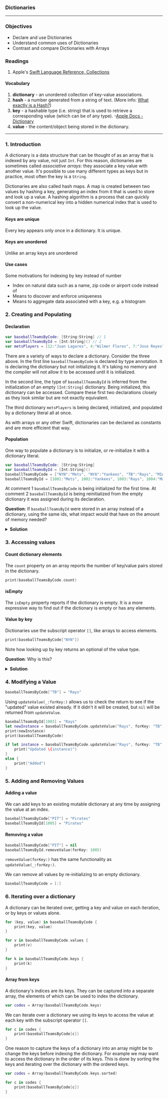 ### Dictionaries
---

### Objectives
* Declare and use Dictionaries 
* Understand common uses of Dictionaries
* Contrast and compare Dictionaries with Arrays

### Readings
1. Apple's [Swift Language Reference, Collections](https://developer.apple.com/library/ios/documentation/Swift/Conceptual/Swift_Programming_Language/CollectionTypes.html#//apple_ref/doc/uid/TP40014097-CH8-ID105)

#### Vocabulary
1. **dictionary** - an unordered collection of key-value associations.
1. **hash** - a number generated from a string of text. (More info: [What exactly is a Hash?](https://cs.stackexchange.com/questions/55471/what-exactly-and-precisely-is-hash/55472))
1. **key** - a hashable type (i.e. string) that is used to retrieve a corresponding value (which can be of any type). -[Apple Docs - Dictionary](https://developer.apple.com/documentation/swift/dictionary)
1. **value** - the content/object being stored in the dictionary.

---

### 1. Introduction

A dictionary is a data structure that can be thought of as an array that is indexed by any value, not just `Int`. For this reason, dictionaries are sometimes called _associative arrays_: they associate a key value with another value. It's possible to use many different types as keys but in practice, most often the key is a `String`. 

Dictionaries are also called hash maps. A map is created between two values by hashing a key,  generating an index from it that is used to store and look up a value. A hashing algorithm is a process that can quickly convert a non-numerical key into a hidden numerical index that is used to look up the value.

#### Keys are unique

Every key appears only once in a dictionary. It is unique.

#### Keys are unordered

Unlike an array keys are unordered

#### Use cases

Some motivations for indexing by key instead of number

* Index on natural data such as a name, zip code or airport code instead of 
* Means to discover and enforce uniqueness
* Means to aggregate data associated with a key, e.g. a histogram

### 2. Creating and Populating

#### Declaration

```swift
var baseballTeamsByCode: [String:String] // 1
var baseballTeamsById = [Int:String]() // 2
var metsPlayers = [12:"Juan Lagares", 4:"Wilmer Flores", 7:"Jose Reyes"] // 3
```

There are a variety of ways to declare a dictionary. Consider the three above. In the first line `baseballTeamsByCode` is declared by type annotation. It is declaring the dictionary but not initializing it. It's taking no memory and the compiler will not allow it to be accessed until it is initialized.

In the second line, the type of `baseballTeamsById` is inferred from the initialization of an empty `[Int:String]` dictionary. Being initialized, this dictionary can be accessed. Compare these first two declarations closely as they look similar but are not exactly equivalent.

The third dictionary `metsPlayers` is being declared, initialized, and populated by a dictionary literal all at once.

As with arrays or any other Swift, dictionaries can be declared as constants and are more efficient that way.

#### Population

One way to populate a dictionary is to initialize, or re-initialize it with a dictionary literal.

```swift
var baseballTeamsByCode: [String:String]
var baseballTeamsById = [Int:String]()
baseballTeamsByCode = ["NYN":"Mets", "NYA":"Yankees", "TB":"Rays", "MIA":"Marlins"] // 1
baseballTeamsById = [1001:"Mets", 1002:"Yankees", 1003:"Rays", 1004:"Marlins"] // 2
```

At comment 1 `baseballTeamsByCode` is being initialized for the first time. At comment 2 `baseballTeamsById` is being reinitialized from the empty dictionary it was assigned during its declaration.

**Question**: If ```baseballTeamsById``` were stored in an array instead of a dictionary, using the same ids, what impact would that have on the amount of memory needed?

<details>
<summary><b>Solution</b></summary>

>Since Dictionaries keys don't have to be represented in contiguous memory we can use integer keys that are either very large or far apart, or both without wasting space. An array with a few indices over a large range is is called a _sparse array_.

</details>

### 3. Accessing values

#### Count dictionary elements

The `count` property on an array reports the number of key/value pairs stored in the dictionary.

```swift
print(baseballTeamsByCode.count)
```

#### isEmpty

The `isEmpty` property reports if the dictionary is empty. It is a more expressive way to find out if the dictionary is empty or has any elements.

#### Value by key

Dictionaries use the subscript operator `[]`, like arrays to access elements.

```swift
print(baseballTeamsByCode["NYN"])
```

Note how looking up by key returns an optional of the value type.

**Question**: Why is this?

<details>
<summary><b>Solution</b></summary>

>Looking up a value by key in a dictionary returns an optional because there is no guarantee that a value exists at the given key.

</details>

### 4. Modifying a Value

```swift
baseballTeamsByCode["TB"] = "Rays"
```

Using `updateValue(_:forKey:)` allows us to check the return to see if the "updated" value existed already. If it didn't it will be created, but
`nil` will be returned from `updateValue`.

```swift
baseballTeamsById[1003] = "Rays"
let newInstance = baseballTeamsByCode.updateValue("Rays", forKey: "TB")
print(newInstance)
print(baseballTeamsByCode)

if let instance = baseballTeamsByCode.updateValue("Rays", forKey: "TB") {
    print("Updated \(instance)")
}
else {
    print("Added")
}
```

### 5. Adding and Removing Values

#### Adding a value

We can add keys to an existing mutable dictionary at any time by assigning the value at an index.

```swift
baseballTeamsByCode["PIT"] = "Pirates"
baseballTeamsById[1005] = "Pirates"
```

#### Removing a value

```swift
baseballTeamsByCode["PIT"] = nil
baseballTeamsById.removeValue(forKey: 1005)
```

`removeValue(forKey:)` has the same  functionality as ```updateValue(_:forKey:)```.

We can remove all values by re-initializing to an empty dictionary.

```swift
baseballTeamsByCode = [:]
```

### 6. Iterating over a dictionary

A dictionary can be iterated over, getting a key and value on each iteration, or by keys or values alone.

```swift
for (key, value) in baseballTeamsByCode {
    print(key, value)
}

for v in baseballTeamsByCode.values {
    print(v)
}

for k in baseballTeamsByCode.keys {
    print(k)
}
```

#### Array from keys 

A dictionary's indices are its keys. They can be captured into a separate array, the elements of which can be used to index the dictionary.

```swift
var codes = Array(baseballTeamsByCode.keys)
```

We can iterate over a dictionary we using its keys to access the value at each key with the subscript operator `[]`.

```swift
for c in codes {
    print(baseballTeamsByCode[c])
}
```

One reason to capture the keys of a dictionary into an array might be to change the keys before indexing the dictionary. For example we may want to access the dictionary in the order of its keys. This is done by sorting the keys and iterating over the dictionary with the ordered keys.

```swift
var codes = Array(baseballTeamsByCode.keys.sorted)

for c in codes {
    print(baseballTeamsByCode[c])
}
```

